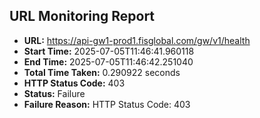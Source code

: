 ## URL Monitoring Report

- **URL:** https://api-gw1-prod1.fisglobal.com/gw/v1/health
- **Start Time:** 2025-07-05T11:46:41.960118
- **End Time:** 2025-07-05T11:46:42.251040
- **Total Time Taken:** 0.290922 seconds
- **HTTP Status Code:** 403
- **Status:** Failure
- **Failure Reason:** HTTP Status Code: 403
